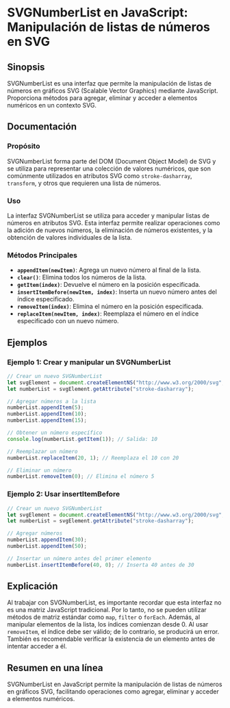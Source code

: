<!--
Meta Description: # SVGNumberList en JavaScript: Manipulación de listas de números en SVG ## Sinopsis SVGNumberList es una interfaz que permite la manipulación de lista...
Meta Keywords: número, numberlist, números, svgnumberlist, svg
-->

# SVGNumberList en JavaScript: Manipulación de listas de números en SVG

## Sinopsis
SVGNumberList es una interfaz que permite la manipulación de listas de números en gráficos SVG (Scalable Vector Graphics) mediante JavaScript. Proporciona métodos para agregar, eliminar y acceder a elementos numéricos en un contexto SVG.

## Documentación

### Propósito
SVGNumberList forma parte del DOM (Document Object Model) de SVG y se utiliza para representar una colección de valores numéricos, que son comúnmente utilizados en atributos SVG como `stroke-dasharray`, `transform`, y otros que requieren una lista de números.

### Uso
La interfaz SVGNumberList se utiliza para acceder y manipular listas de números en atributos SVG. Esta interfaz permite realizar operaciones como la adición de nuevos números, la eliminación de números existentes, y la obtención de valores individuales de la lista.

### Métodos Principales
- **`appendItem(newItem)`**: Agrega un nuevo número al final de la lista.
- **`clear()`**: Elimina todos los números de la lista.
- **`getItem(index)`**: Devuelve el número en la posición especificada.
- **`insertItemBefore(newItem, index)`**: Inserta un nuevo número antes del índice especificado.
- **`removeItem(index)`**: Elimina el número en la posición especificada.
- **`replaceItem(newItem, index)`**: Reemplaza el número en el índice especificado con un nuevo número.

## Ejemplos

### Ejemplo 1: Crear y manipular un SVGNumberList
```javascript
// Crear un nuevo SVGNumberList
let svgElement = document.createElementNS("http://www.w3.org/2000/svg", "circle");
let numberList = svgElement.getAttribute("stroke-dasharray");

// Agregar números a la lista
numberList.appendItem(5);
numberList.appendItem(10);
numberList.appendItem(15);

// Obtener un número específico
console.log(numberList.getItem(1)); // Salida: 10

// Reemplazar un número
numberList.replaceItem(20, 1); // Reemplaza el 10 con 20

// Eliminar un número
numberList.removeItem(0); // Elimina el número 5
```

### Ejemplo 2: Usar insertItemBefore
```javascript
// Crear un nuevo SVGNumberList
let svgElement = document.createElementNS("http://www.w3.org/2000/svg", "rect");
let numberList = svgElement.getAttribute("stroke-dasharray");

// Agregar números
numberList.appendItem(30);
numberList.appendItem(50);

// Insertar un número antes del primer elemento
numberList.insertItemBefore(40, 0); // Inserta 40 antes de 30
```

## Explicación
Al trabajar con SVGNumberList, es importante recordar que esta interfaz no es una matriz JavaScript tradicional. Por lo tanto, no se pueden utilizar métodos de matriz estándar como `map`, `filter` o `forEach`. Además, al manipular elementos de la lista, los índices comienzan desde 0. Al usar `removeItem`, el índice debe ser válido; de lo contrario, se producirá un error. También es recomendable verificar la existencia de un elemento antes de intentar acceder a él.

## Resumen en una línea
SVGNumberList en JavaScript permite la manipulación de listas de números en gráficos SVG, facilitando operaciones como agregar, eliminar y acceder a elementos numéricos.